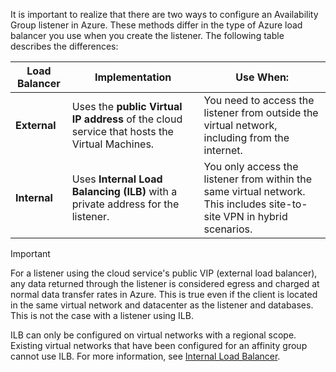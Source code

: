 It is important to realize that there are two ways to configure an Availability Group listener in Azure. These methods differ in the type of Azure load balancer you use when you create the listener. The following table describes the differences:

| Load Balancer | Implementation | Use When: |
| --- | --- | --- |
| **External** |Uses the **public Virtual IP address** of the cloud service that hosts the Virtual Machines. |You need to access the listener from outside the virtual network, including from the internet. |
| **Internal** |Uses **Internal Load Balancing (ILB)** with a private address for the listener. |You only access the listener from within the same virtual network. This includes site-to-site VPN in hybrid scenarios. |

> [!IMPORTANT]
> For a listener using the cloud service's public VIP (external load balancer), any data returned through the listener is considered egress and charged at normal data transfer rates in Azure. This is true even if the client is located in the same virtual network and datacenter as the listener and databases. This is not the case with a listener using ILB.
> 
> 
ILB can only be configured on virtual networks with a regional scope. Existing virtual networks that have been configured for an affinity group cannot use ILB. For more information, see [Internal Load Balancer](../articles/load-balancer/load-balancer-internal-overview.md).

